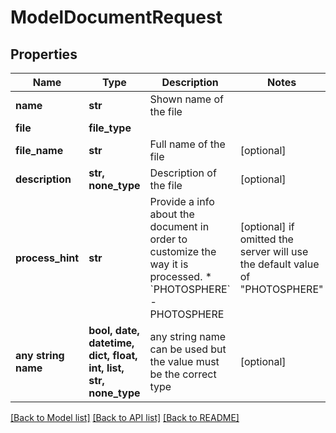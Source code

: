 # ModelDocumentRequest


## Properties
Name | Type | Description | Notes
------------ | ------------- | ------------- | -------------
**name** | **str** | Shown name of the file | 
**file** | **file_type** |  | 
**file_name** | **str** | Full name of the file | [optional] 
**description** | **str, none_type** | Description of the file | [optional] 
**process_hint** | **str** | Provide a info about the document in order to customize the way it is processed.  * &#x60;PHOTOSPHERE&#x60; - PHOTOSPHERE | [optional]  if omitted the server will use the default value of "PHOTOSPHERE"
**any string name** | **bool, date, datetime, dict, float, int, list, str, none_type** | any string name can be used but the value must be the correct type | [optional]

[[Back to Model list]](../README.md#documentation-for-models) [[Back to API list]](../README.md#documentation-for-api-endpoints) [[Back to README]](../README.md)


